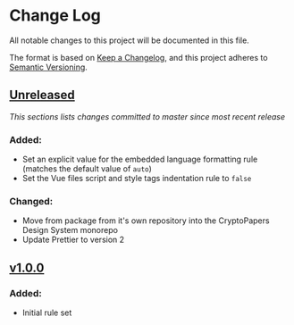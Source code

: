 # Change Log

All notable changes to this project will be documented in this file.

The format is based on [Keep a Changelog](https://keepachangelog.com/en/1.0.0/), and this project adheres to [Semantic Versioning](https://semver.org/spec/v2.0.0.html).

## [Unreleased](https://github.com/crypto-papers/design-system/tree/main/packages/prettier-config)

_This sections lists changes committed to master since most recent release_

### Added:

- Set an explicit value for the embedded language formatting rule (matches the default value of `auto`)
- Set the Vue files script and style tags indentation rule to `false`

### Changed:

- Move from package from it's own repository into the CryptoPapers Design System monorepo
- Update Prettier to version 2

## [v1.0.0](https://github.com/crypto-papers/design-system/tree/%40cryptopapers/prettier-config%401.0.0)

### Added:

- Initial rule set
